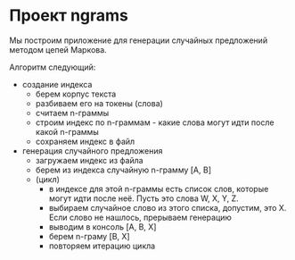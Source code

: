# Проект ngrams

Мы построим приложение для генерации случайных предложений методом цепей Маркова.

Алгоритм следующий:

-   создание индекса
    -   берем корпус текста
    -   разбиваем его на токены (слова)
    -   считаем n-граммы
    -   строим индекс по n-граммам - какие слова могут идти после какой n-граммы
    -   сохраняем индекс в файл
-   генерация случайного предложения
    -   загружаем индекс из файла
    -   берем из индекса случайную n-грамму [A, B]
    -   (цикл)
        -   в индексе для этой n-граммы есть список слов, которые могут идти после неё. Пусть это слова W, X, Y, Z.
        -   выбираем случайное слово из этого списка, допустим, это X. Если слово не нашлось, прерываем генерацию
        -   выводим в консоль [A, B, X]
        -   берем n-граму [B, X]
        -   повторяем итерацию цикла
